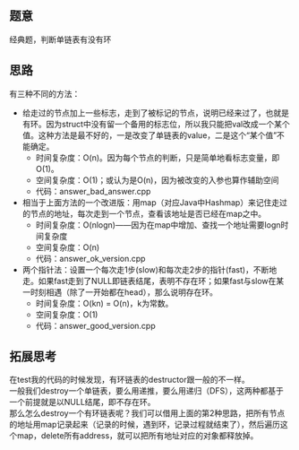 ## 题意

经典题，判断单链表有没有环

## 思路

有三种不同的方法：
* 给走过的节点加上一些标志，走到了被标记的节点，说明已经来过了，也就是有环。因为struct中没有留一个备用的标志位，所以我只能把val改成一个某个值。这种方法是最不好的，一是改变了单链表的value，二是这个“某个值”不能确定。  
  * 时间复杂度：O(n)。因为每个节点的判断，只是简单地看标志变量，即O(1)。
  * 空间复杂度：O(1)；或认为是O(n)，因为被改变的入参也算作辅助空间
  * 代码：answer_bad_answer.cpp
* 相当于上面方法的一个改进版：用map（对应Java中Hashmap）来记住走过的节点的地址，每次走到一个节点，查看该地址是否已经在map之中。
  * 时间复杂度：O(nlogn)——因为在map中增加、查找一个地址需要logn时间复杂度
  * 空间复杂度：O(n)
  * 代码：answer_ok_version.cpp
* 两个指针法：设置一个每次走1步(slow)和每次走2步的指针(fast)，不断地走。如果fast走到了NULL即链表结尾，表明不存在环；如果fast与slow在某一时刻相遇（除了一开始都在head），那么说明存在环。
  * 时间复杂度：O(kn) = O(n)，k为常数。
  * 空间复杂度：O(1)
  * 代码：answer_good_version.cpp

## 拓展思考

在test我的代码的时候发现，有环链表的destructor跟一般的不一样。  
一般我们destroy一个单链表，要么用递推，要么用递归（DFS），这两种都基于一个前提就是以NULL结尾，即不存在环。  
那么怎么destroy一个有环链表呢？我们可以借用上面的第2种思路，把所有节点的地址用map记录起来（记录的时候，遇到环，记录过程就结束了），然后遍历这个map，delete所有address，就可以把所有地址对应的对象都释放掉。
